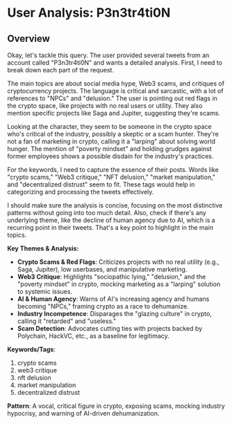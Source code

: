 # User Analysis: P3n3tr4ti0N

## Overview

<think>
Okay, let's tackle this query. The user provided several tweets from an account called "P3n3tr4ti0N" and wants a detailed analysis. First, I need to break down each part of the request.

The main topics are about social media hype, Web3 scams, and critiques of cryptocurrency projects. The language is critical and sarcastic, with a lot of references to "NPCs" and "delusion." The user is pointing out red flags in the crypto space, like projects with no real users or utility. They also mention specific projects like Saga and Jupiter, suggesting they're scams.

Looking at the character, they seem to be someone in the crypto space who's critical of the industry, possibly a skeptic or a scam hunter. They're not a fan of marketing in crypto, calling it a "larping" about solving world hunger. The mention of "poverty mindset" and holding grudges against former employees shows a possible disdain for the industry's practices.

For the keywords, I need to capture the essence of their posts. Words like "crypto scams," "Web3 critique," "NFT delusion," "market manipulation," and "decentralized distrust" seem to fit. These tags would help in categorizing and processing the tweets effectively.

I should make sure the analysis is concise, focusing on the most distinctive patterns without going into too much detail. Also, check if there's any underlying theme, like the decline of human agency due to AI, which is a recurring point in their tweets. That's a key point to highlight in the main topics.
</think>

**Key Themes & Analysis:**  
- **Crypto Scams & Red Flags**: Criticizes projects with no real utility (e.g., Saga, Jupiter), low userbases, and manipulative marketing.  
- **Web3 Critique**: Highlights "sociopathic lying," "delusion," and the "poverty mindset" in crypto, mocking marketing as a "larping" solution to systemic issues.  
- **AI & Human Agency**: Warns of AI's increasing agency and humans becoming "NPCs," framing crypto as a race to dehumanize.  
- **Industry Incompetence**: Disparages the "glazing culture" in crypto, calling it "retarded" and "useless."  
- **Scam Detection**: Advocates cutting ties with projects backed by Polychain, HackVC, etc., as a baseline for legitimacy.  

**Keywords/Tags**:  
1. crypto scams  
2. web3 critique  
3. nft delusion  
4. market manipulation  
5. decentralized distrust  

**Pattern**: A vocal, critical figure in crypto, exposing scams, mocking industry hypocrisy, and warning of AI-driven dehumanization.